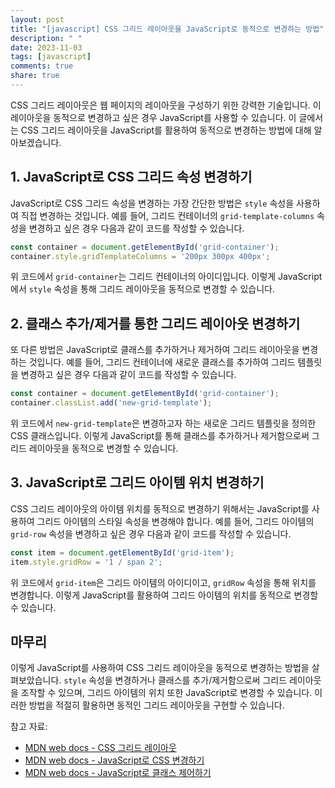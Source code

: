 ```yaml
---
layout: post
title: "[javascript] CSS 그리드 레이아웃을 JavaScript로 동적으로 변경하는 방법"
description: " "
date: 2023-11-03
tags: [javascript]
comments: true
share: true
---
```


CSS 그리드 레이아웃은 웹 페이지의 레이아웃을 구성하기 위한 강력한 기술입니다. 이 레이아웃을 동적으로 변경하고 싶은 경우 JavaScript를 사용할 수 있습니다. 이 글에서는 CSS 그리드 레이아웃을 JavaScript를 활용하여 동적으로 변경하는 방법에 대해 알아보겠습니다.

## 1. JavaScript로 CSS 그리드 속성 변경하기

JavaScript로 CSS 그리드 속성을 변경하는 가장 간단한 방법은 `style` 속성을 사용하여 직접 변경하는 것입니다. 예를 들어, 그리드 컨테이너의 `grid-template-columns` 속성을 변경하고 싶은 경우 다음과 같이 코드를 작성할 수 있습니다.

```javascript
const container = document.getElementById('grid-container');
container.style.gridTemplateColumns = '200px 300px 400px';
```

위 코드에서 `grid-container`는 그리드 컨테이너의 아이디입니다. 이렇게 JavaScript에서 `style` 속성을 통해 그리드 레이아웃을 동적으로 변경할 수 있습니다.

## 2. 클래스 추가/제거를 통한 그리드 레이아웃 변경하기

또 다른 방법은 JavaScript로 클래스를 추가하거나 제거하여 그리드 레이아웃을 변경하는 것입니다. 예를 들어, 그리드 컨테이너에 새로운 클래스를 추가하여 그리드 템플릿을 변경하고 싶은 경우 다음과 같이 코드를 작성할 수 있습니다.

```javascript
const container = document.getElementById('grid-container');
container.classList.add('new-grid-template');
```

위 코드에서 `new-grid-template`은 변경하고자 하는 새로운 그리드 템플릿을 정의한 CSS 클래스입니다. 이렇게 JavaScript를 통해 클래스를 추가하거나 제거함으로써 그리드 레이아웃을 동적으로 변경할 수 있습니다.

## 3. JavaScript로 그리드 아이템 위치 변경하기

CSS 그리드 레이아웃의 아이템 위치를 동적으로 변경하기 위해서는 JavaScript를 사용하여 그리드 아이템의 스타일 속성을 변경해야 합니다. 예를 들어, 그리드 아이템의 `grid-row` 속성을 변경하고 싶은 경우 다음과 같이 코드를 작성할 수 있습니다.

```javascript
const item = document.getElementById('grid-item');
item.style.gridRow = '1 / span 2';
```

위 코드에서 `grid-item`은 그리드 아이템의 아이디이고, `gridRow` 속성을 통해 위치를 변경합니다. 이렇게 JavaScript를 활용하여 그리드 아이템의 위치를 동적으로 변경할 수 있습니다.

## 마무리

이렇게 JavaScript를 사용하여 CSS 그리드 레이아웃을 동적으로 변경하는 방법을 살펴보았습니다. `style` 속성을 변경하거나 클래스를 추가/제거함으로써 그리드 레이아웃을 조작할 수 있으며, 그리드 아이템의 위치 또한 JavaScript로 변경할 수 있습니다. 이러한 방법을 적절히 활용하면 동적인 그리드 레이아웃을 구현할 수 있습니다.

참고 자료: 
- [MDN web docs - CSS 그리드 레이아웃](https://developer.mozilla.org/ko/docs/Web/CSS/CSS_Grid_Layout)
- [MDN web docs - JavaScript로 CSS 변경하기](https://developer.mozilla.org/ko/docs/Web/API/HTMLElement/style)
- [MDN web docs - JavaScript로 클래스 제어하기](https://developer.mozilla.org/ko/docs/Web/API/Element/classList)